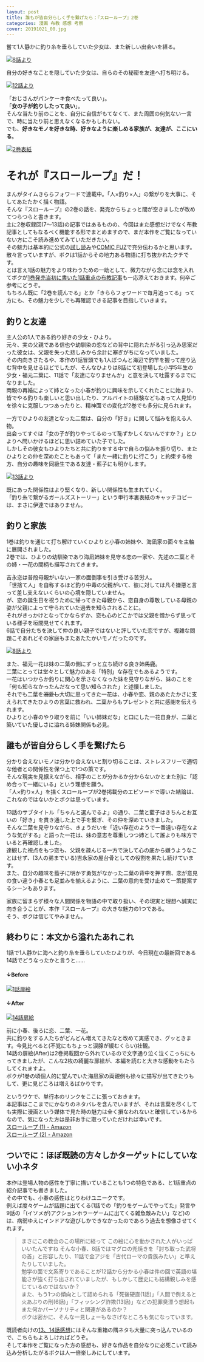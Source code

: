 ```yaml
---
layout: post
title: 誰もが皆自分らしく手を繋げたら：『スローループ』2巻
categories: 漫画 布教 感想 考察
cover: 20191021_00.jpg
---
```


嘗て1人静かに釣り糸を垂らしていた少女は、また新しい出会いを経る。

[![8話より](/images/20191021_01.jpg "8話、小春とひより姉妹が船屋を営む姉妹と出会う一幕")](https://twitter.com/mangatimekirara/status/1109354007007383554)

自分の好きなことを隠していた少女は、自らのその秘密を友達へ打ち明ける。

[![12話より](/images/20191021_02.jpg "12話、同級生である親友と自分の趣味の間で悩む女の子・二葉")](https://twitter.com/mangatimekirara/status/1153955541850308609)

「おじさんがパンケーキ食べたって良い」。  
「**女の子が釣りしたって良い**」。  
そんな当たり前のことを、自分に自信がもてなくて、また周囲の何気ない一言で、時に当たり前と思えなくなるかもしれない。  
でも、**好きなモノを好きな時、好きなように楽しめる家族が、友達が、ここにいる**。

[![2巻表紙](/images/20191021_00.jpg "2巻表紙")](https://twitter.com/mangatimekirara/status/1176398661841899520)

# それが『スローループ』だ！

まんがタイムきららフォワードで連載中。「人×釣り×人」の繋がりを大事に、そしてあたたかく描く物語。  
そんな『スローループ』の2巻の話を、発売からちょっと間が空きましたが改めてつらつらと書きます。  
主に2巻収録回(7〜13話)の記事ではあるものの、今回はまた感想だけでなく布教記事としてもなるべく機能する形でまとめますので、まだ本作をご覧になっていない方にこそ読み進めてみていただきたい。  
その魅力は基本的に公式の[試し読み](http://www.dokidokivisual.com/otameshi/slowloop/)や[COMIC FUZ](https://comic-fuz.com/series/1736)で充分伝わるかと思います。散々言っていますが、ボクは1話からその地力ある物語に打ち抜かれたクチです。  
とは言え1話の魅力をより味わうための一助として、微力ながら念には念を入れてボクが[1巻発売当初に書いた1話重点の布教記事](/2019-03-12-comic/)も一応添えておきます。何卒ご参考にどうぞ。  
もちろん既に「2巻を読んでる」とか「きららフォワードで毎月追ってる」って方にも、その魅力を少しでも再確認できる記事を目指していきます。

## 釣りと友達

主人公の1人である釣り好きの少女・ひより。  
元々、実の父親である信也や幼馴染の恋などの背中に隠れたがる引っ込み思案だった彼女は、父親を失った悲しみから余計に塞ぎがちになっていました。  
その内向きさたるや、本作の1話冒頭でも1人ぽつんと海辺で釣竿を握って座り込む背中を見せるほどでしたが、そんなひよりは8話にて初登場した小学5年生の少女・福元二葉に、11話で「友達になりませんか」と意を決して吐露するまでになりました。  
両親の再婚によって姉となった小春が釣りに興味を示してくれたことに始まり、皆でやる釣りも楽しいと思い出したり、アルバイトの経験などもあって人見知りを徐々に克服しつつあったりと、精神面での変化が2巻でも多分に見られます。

一方でひよりの友達となった二葉は、自分の「好き」に関して悩みを抱える人物。  
出会ってすぐは「女の子が釣りやってるのって恥ずかしくないんですか？」とひよりへ問いかけるほどに思い詰めていた子でした。  
しかしその彼女もひよりたちと共に釣りをする中で自らの悩みを振り切り、またひよりとの仲を深めたこともあって「また一緒に釣りに行こう」と約束する他方、自分の趣味を同級生である友達・藍子にも明かします。

[![13話より](/images/20191021_03.jpg "13話、自分の趣味を藍子に明かす二葉")](https://twitter.com/mangatimekirara/status/1165156907285241856)

既にあった関係性はより堅くなり、新しい関係性も生まれていく。  
「釣り糸で繋がるガールズストーリー」という単行本裏表紙のキャッチコピーは、まさに伊達ではありません。

## 釣りと家族

1巻は釣りを通じて打ち解けていくひよりと小春の姉妹や、海凪家の面々を主軸に展開されました。  
2巻では、ひよりの幼馴染であり海凪姉妹を見守る恋の一家や、先述の二葉とその姉・一花の間柄も描写されてきます。

吉永恋は普段母親がいない一家の面倒事を引き受ける苦労人。  
「世捨て人」を自称するほど釣り中毒の父親がいて、彼に対しては凡そ嫌悪と言って差し支えないくらいの心境を隠していません。  
が、恋の誕生日を祝うために帰ってきた母親から、恋自身の尊敬している母親の姿が父親によって守られていた過去を知らされることに。  
それがきっかけとなってかならずか、恋も心のどこかでは父親を憎からず思っている様子を垣間見せてくれます。  
6話で自分たちを決して仲の良い親子ではないと評していた恋ですが、複雑な問題こそあれどその家庭もまたあたたかいモノだったのです。

[![8話より](/images/20191021_04.jpg "8話、久々に帰ってきた母親に珍しく満面の笑みを見せる恋")](https://twitter.com/mangatimekirara/status/1109354007007383554)

また、福元一花は妹の二葉の側にずっと立ち続ける良き姉~~馬鹿~~。  
二葉にとっては堂々として魅力のある「特別」な存在でもあるようです。  
一花はいつからか釣りに関心を示さなくなった妹を見守りながら、妹のことを「何も知らなかったんだなって思い知らされた」と述懐しました。  
それでも二葉を~~溺愛し~~大切に思ってきた一花は、小春や恋、親のあたたかさに支えられてきたひよりの言葉に救われ、二葉からもプレゼントと共に感謝を伝えられます。  
ひよりと小春のやり取りを前に「いい姉妹だな」と口にした一花自身が、二葉と築いていた優しさに溢れる姉妹関係も必見。

## 誰もが皆自分らしく手を繋げたら

分かり合えないモノは分かり合えないと割り切ることは、ストレスフリーで適切な他者との関係性を保つ上で1つの策です。  
そんな現実を見据えながら、相手のことが分かるか分からないかとまた別に「認め合って一緒にいる」という理想を願う。  
「人×釣り×人」を描くスローループが2巻掲載分のエピソードで導いた結論は、これなのではないかとボクは思っています。

13話のサブタイトル「ちゃんと選んでるよ」の通り、二葉と藍子はきちんとお互いの「好き」を貫き通した上で手を繋ぎ、その仲を深めていきました。  
そんな二葉を見守りながら、きょうだいを「近い存在のようで一番遠い存在なような気がする」と語った一花は、妹の意志を尊重しつつ姉として誰よりも味方でいると再確認しました。  
達観した視点をもつ恋も、父親を疎んじる一方で決して心の底から嫌うようなことはせず、(3人の弟までいる)吉永家の屋台骨としての役割を果たし続けています。  
また、自分の趣味を藍子に明かす勇気がなかった二葉の背中を押す際、恋が意見の食い違う小春とも足並みを揃えるように、二葉の意向を受け止めて一策提案するシーンもあります。

家族に留まらず様々な人間関係を物語の中で取り扱い、その現実と理想へ誠実に向き合うことが、本作『スローループ』の大きな魅力の1つである。  
そう、ボクは信じてやみません。

## 終わりに：本文から溢れたあれこれ

1話で1人静かに海へと釣り糸を垂らしていたひよりが、今日現在の最新回である14話でどうなったかと言うと……

#### ↓Before  
[![1話扉絵](/images/20191021_05.jpg "1話扉絵、1人のひより")](https://twitter.com/mangatimekirara/status/988658574959128576)

#### ↓After  
[![14話扉絵](/images/20191021_06.jpg "14話扉絵、今のひよりは5人でフライをする")](https://twitter.com/mangatimekirara/status/1176396203551903745)

前に小春、後ろに恋、二葉、一花。  
共に釣りをする人たちがどんどん増えてきたなと改めて実感でき、グッときます。今見比べると(不覚にもちょっと涙腺が緩むくらい)壮観。  
14話の扉絵(After)は2巻掲載回から外れているので文字通り泣く泣くこっちにもってきましたが、こんな2枚の綺麗な扉絵が、本編を読むと大きな感動をもたらしてくれますよ。  
ボクが1巻の頃個人的に望んでいた海凪家の両親側も徐々に描写が出てきたりもして、更に見どころは増えるばかりです。

というワケで、単行本のリンクをここに張っておきます。  
本記事はここまでにかなりのネタバレを含んでいますが、それは言葉を尽くしても実際に漫画という媒体で見た時の魅力は全く損なわれないと確信しているからなので、気になった方は是非お手に取っていただければ幸いです。  
[スローループ (1) - Amazon](https://www.amazon.co.jp/dp/4832270761/)  
[スローループ (2) - Amazon](https://www.amazon.co.jp/dp/4832271253/)

## ついでに：ほぼ既読の方々しかターゲットにしていない小ネタ

本作は登場人物の感性を丁寧に描いていることも1つの特色である、と1話重点の紹介記事でも書きました。  
その中でも、小春の感性はとりわけユニークです。  
例えば度々ゲームが話題に出てくる(1話での「釣りをゲームでやってた」発言や9話の「(イソメが)アクションホラーゲームに出てくる雑魚敵みたい」など)のは、病弱ゆえにインドアな遊びしかできなかったのであろう過去を想像させてくれます。
> まさにこの教会のこの場所に経って この絵に心を動かされた人がいっぱいいたんですね
そんな小春、8話ではマグロの兜焼きを「討ち取った武将の首」と形容したり、11話で金アジを「古代ローマの貴族みたい」と準えたりしていました。  
勉学の面で文系寄りであることが12話から分かる小春は件の回で英語の堪能さが強く打ち出されていましたが、もしかして歴史にも結構親しみを感じているのではないか？  
また、もう1つの傾向として認められる「死後硬直(1話)」「人間で例えると火あぶりの刑(6話)」「フィッシング詐欺(13話)」などの犯罪臭漂う想起もまた何かパーソナリティと関連があるのか？  
ボクは密かに、そんな一見しょーもなさげなところも気になっています。

既読者向けの[13、14話感想](/2019-09-24-comic/)にはそんな重箱の隅ネタも大量に突っ込んでいるので、こちらもよろしければどうぞ。  
そして本作をご覧になった方の感想も、好きな作品を自分なりに必死こいて読み込み分析したがるボクは人一倍楽しみにしています。
